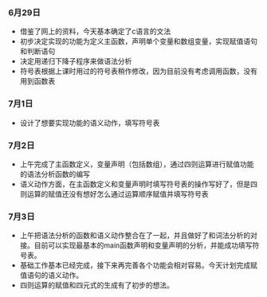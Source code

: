 ### 6月29日

* 借鉴了网上的资料，今天基本确定了c语言的文法
* 初步决定实现的功能为定义主函数，声明单个变量和数组变量，实现赋值语句和判断语句
* 决定用递归下降子程序来做语法分析
* 符号表根据上课时用过的符号表稍作修改，因为目前没有考虑调用函数，没有用到函数表

### 7月1日

* 设计了想要实现功能的语义动作，填写符号表

### 7月2日

- 上午完成了主函数定义，变量声明（包括数组），通过四则运算进行赋值功能的语法分析函数的编写
- 语义动作方面，在主函数定义和变量声明时填写符号表的操作写好了，但是四则运算的赋值还没有想好怎么通过运算顺序赋值并填写符号表

### 7月3日

- 上午把语法分析的函数和语义动作整合在了一起，并且做好了和词法分析的对接。目前可以实现最基本的main函数声明和变量声明的分析，并能成功填写符号表。
- 基础工作基本已经完成，接下来再完善各个功能会相对容易。今天计划完成赋值语句的语义动作。
- 四则运算的赋值和四元式的生成有了初步的想法。